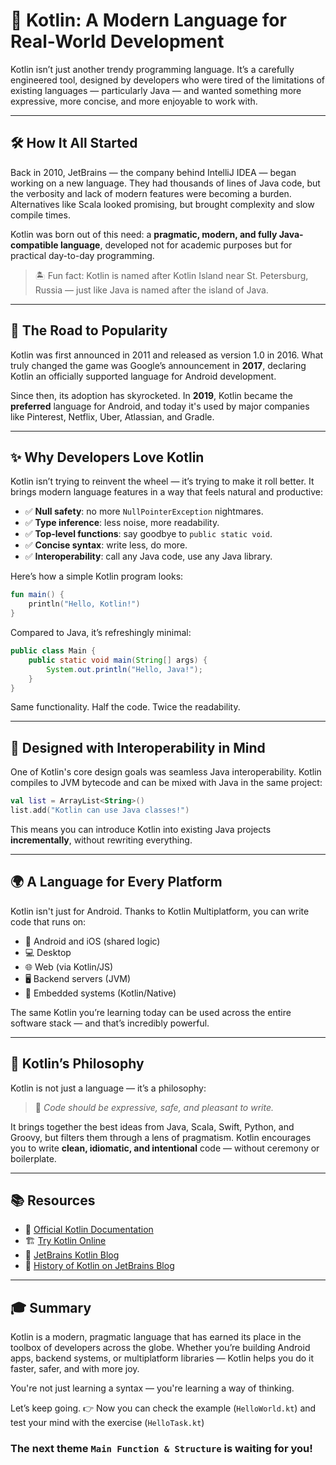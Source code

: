 # 📖 Kotlin: A Modern Language for Real-World Development

Kotlin isn’t just another trendy programming language. It’s a carefully engineered tool, designed by developers who were tired of the limitations of existing languages — particularly Java — and wanted something more expressive, more concise, and more enjoyable to work with.

---

## 🛠 How It All Started

Back in 2010, JetBrains — the company behind IntelliJ IDEA — began working on a new language. They had thousands of lines of Java code, but the verbosity and lack of modern features were becoming a burden. Alternatives like Scala looked promising, but brought complexity and slow compile times.

Kotlin was born out of this need: a **pragmatic, modern, and fully Java-compatible language**, developed not for academic purposes but for practical day-to-day programming.

> 🏝️ Fun fact: Kotlin is named after Kotlin Island near St. Petersburg, Russia — just like Java is named after the island of Java.

---

## 🚀 The Road to Popularity

Kotlin was first announced in 2011 and released as version 1.0 in 2016. What truly changed the game was Google’s announcement in **2017**, declaring Kotlin an officially supported language for Android development.

Since then, its adoption has skyrocketed. In **2019**, Kotlin became the **preferred** language for Android, and today it's used by major companies like Pinterest, Netflix, Uber, Atlassian, and Gradle.

---

## ✨ Why Developers Love Kotlin

Kotlin isn’t trying to reinvent the wheel — it’s trying to make it roll better. It brings modern language features in a way that feels natural and productive:

- ✅ **Null safety**: no more `NullPointerException` nightmares.
- ✅ **Type inference**: less noise, more readability.
- ✅ **Top-level functions**: say goodbye to `public static void`.
- ✅ **Concise syntax**: write less, do more.
- ✅ **Interoperability**: call any Java code, use any Java library.

Here’s how a simple Kotlin program looks:

```kotlin
fun main() {
    println("Hello, Kotlin!")
}
```

Compared to Java, it’s refreshingly minimal:

```java
public class Main {
    public static void main(String[] args) {
        System.out.println("Hello, Java!");
    }
}
```

Same functionality. Half the code. Twice the readability.

---

## 🔬 Designed with Interoperability in Mind

One of Kotlin's core design goals was seamless Java interoperability. Kotlin compiles to JVM bytecode and can be mixed with Java in the same project:

```kotlin
val list = ArrayList<String>()
list.add("Kotlin can use Java classes!")
```

This means you can introduce Kotlin into existing Java projects **incrementally**, without rewriting everything.

---

## 🌍 A Language for Every Platform

Kotlin isn't just for Android. Thanks to Kotlin Multiplatform, you can write code that runs on:

- 📱 Android and iOS (shared logic)
- 💻 Desktop
- 🌐 Web (via Kotlin/JS)
- 🖥️ Backend servers (JVM)
- 🧪 Embedded systems (Kotlin/Native)

The same Kotlin you’re learning today can be used across the entire software stack — and that’s incredibly powerful.

---

## 🧠 Kotlin’s Philosophy

Kotlin is not just a language — it’s a philosophy:

> 💬 *Code should be expressive, safe, and pleasant to write.*

It brings together the best ideas from Java, Scala, Swift, Python, and Groovy, but filters them through a lens of pragmatism. Kotlin encourages you to write **clean, idiomatic, and intentional** code — without ceremony or boilerplate.

---

## 📚 Resources

- 🧭 [Official Kotlin Documentation](https://kotlinlang.org/docs/home.html)
- 🏗️ [Try Kotlin Online](https://play.kotlinlang.org/)
- 📝 [JetBrains Kotlin Blog](https://blog.jetbrains.com/kotlin/)
- 📖 [History of Kotlin on JetBrains Blog](https://blog.jetbrains.com/kotlin/2011/07/hello-world-2/)

---

## 🎓 Summary

Kotlin is a modern, pragmatic language that has earned its place in the toolbox of developers across the globe. Whether you’re building Android apps, backend systems, or multiplatform libraries — Kotlin helps you do it faster, safer, and with more joy.

You're not just learning a syntax — you're learning a way of thinking.

Let’s keep going. 👉 Now you can check the example (`HelloWorld.kt`) and test your mind with the exercise (`HelloTask.kt`)
### The next theme `Main Function & Structure` is waiting for you!

